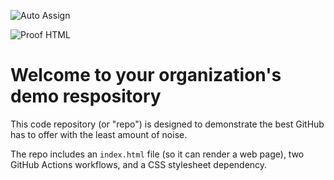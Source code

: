 ![Auto Assign](https://github.com/SemperCrayola/demo-repository/actions/workflows/auto-assign.yml/badge.svg)

![Proof HTML](https://github.com/SemperCrayola/demo-repository/actions/workflows/proof-html.yml/badge.svg)

# Welcome to your organization's demo respository
This code repository (or "repo") is designed to demonstrate the best GitHub has to offer with the least amount of noise.

The repo includes an `index.html` file (so it can render a web page), two GitHub Actions workflows, and a CSS stylesheet dependency.
